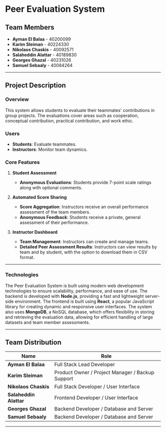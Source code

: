 # Peer Evaluation System

## Team Members

- **Ayman El Balaa** - 40200099
- **Karim Sleiman** - 40224330
- **Nikolaos Chaskis** - 40092571
- **Salaheddin Alattar** - 40189830
- **Georges Ghazal** - 40231026
- **Samuel Sebaaly** - 40084264

---

## Project Description

### Overview
This system allows students to evaluate their teammates' contributions in group projects. The evaluations cover areas such as cooperation, conceptual contribution, practical contribution, and work ethic.

### Users
- **Students**: Evaluate teammates.
- **Instructors**: Monitor team dynamics.

### Core Features

1. **Student Assessment**
   - **Anonymous Evaluations**: Students provide 7-point scale ratings along with optional comments.
   
2. **Automated Score Sharing**
   - **Score Aggregation**: Instructors receive an overall performance assessment of the team members.
   - **Anonymous Feedback**: Students receive a private, general assessment of their performance.

3. **Instructor Dashboard**
   - **Team Management**: Instructors can create and manage teams.
   - **Detailed Peer Assessment Results**: Instructors can view results by team and by student, with the option to download them in CSV format.

---
### Technologies

The Peer Evaluation System is built using modern web development technologies to ensure scalability, performance, and ease of use. The backend is developed with **Node.js**, providing a fast and lightweight server-side environment. The frontend is built using **React**, a popular JavaScript library for creating dynamic and responsive user interfaces. The system also uses **MongoDB**, a NoSQL database, which offers flexibility in storing and retrieving the evaluation data, allowing for efficient handling of large datasets and team member assessments.

---
## Team Distribution

| Name                 | Role                                         |
|----------------------|----------------------------------------------|
| **Ayman El Balaa**    | Full Stack Lead Developer                   |
| **Karim Sleiman**     | Product Owner / Project Manager / Backup Support |
| **Nikolaos Chaskis**  | Full Stack Developer / User Interface        |
| **Salaheddin Alattar**| Frontend Developer / User Interface          |
| **Georges Ghazal**    | Backend Developer / Database and Server      |
| **Samuel Sebaaly**    | Backend Developer / Database and Server      |

---

